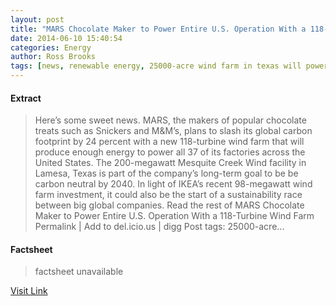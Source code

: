 ```yaml
---
layout: post
title: "MARS Chocolate Maker to Power Entire U.S. Operation With a 118-Turbine Wind Farm"
date: 2014-06-10 15:40:54
categories: Energy
author: Ross Brooks
tags: [news, renewable energy, 25000-acre wind farm in texas will power all of the mars factories in the us, bnb renewable energy and sumitomo build mesquite creek wind facility, mars builds a 118-turbine wind farm in lamesa texas, mars plans to slash its global carbon footprint with a 200mw wind farm in texas, mars wants to be carbon neutral by 2040 with its sustainable in a generation program]
---
```



#### Extract
>Here&#8217;s some sweet news. MARS, the makers of popular chocolate treats such as Snickers and M&amp;M&#8217;s, plans to slash its global carbon footprint by 24 percent with a new 118-turbine wind farm that will produce enough energy to power all 37 of its factories across the United States. The 200-megawatt Mesquite Creek Wind facility in Lamesa, Texas is part of the company&#8217;s long-term goal to be be carbon neutral by 2040. In light of IKEA&#8217;s recent 98-megawatt wind farm investment, it could also be the start of a sustainability race between big global companies. Read the rest of MARS Chocolate Maker to Power Entire U.S. Operation With a 118-Turbine Wind Farm Permalink | Add to del.icio.us | digg Post tags: 25000-acre...

#### Factsheet
>factsheet unavailable

[Visit Link](http://inhabitat.com/mars-chocolate-maker-to-power-entire-u-s-operation-with-a-118-turbine-wind-farm/)


